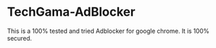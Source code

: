 # TechGama-AdBlocker
This is a 100% tested and tried Adblocker for google chrome. It is 100% secured.
